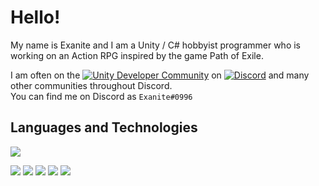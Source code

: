 # Hello!

My name is Exanite and I am a Unity / C# hobbyist programmer who is working on an Action RPG inspired by the game Path of Exile.

I am often on the [![Unity Developer Community](https://img.shields.io/badge/Unity_Developer_Community-informational?style=flat&color=36393f)](https://discord.gg/bu3bbby) on [![Discord](https://img.shields.io/badge/Discord-informational?style=flat&logo=discord&logoColor=white&color=7289dA)](https://discord.com) and many other communities throughout Discord. <br/>
You can find me on Discord as `Exanite#0996`

## Languages and Technologies

![](https://img.shields.io/badge/Language-C%23-informational?style=flat&logo=c-sharp&logoColor=white&color=brightgreen)

![](https://img.shields.io/badge/Engine-Unity-informational?style=flat&logo=unity&logoColor=white&color=000000)
![](https://img.shields.io/badge/IDE-Visual%20Studio-informational?style=flat&logo=visual-studio&logoColor=white&color=5c2d91)
![](https://img.shields.io/badge/Tool-Git-informational?style=flat&logo=git&logoColor=white&color=f05032)
![](https://img.shields.io/badge/Tool-Github-informational?style=flat&logo=github&logoColor=white&color=181717)
![](https://img.shields.io/badge/OS-Windows-informational?style=flat&logo=windows&logoColor=white&color=blue)

<!-- ![](https://github-readme-stats.vercel.app/api/top-langs/?username=Exanite&layout=compact) -->
